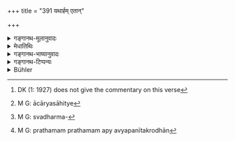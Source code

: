 +++
title = "391 यथार्हम् एतान्"

+++

<details><summary>गङ्गानथ-मूलानुवादः</summary>

Having, with the assistance of Brāhmaṇas, received them with due honour, the king shall, at first, pacify them with soothing words, and then explain to them their duty.—(391)
</details>

<details><summary>मेधातिथिः</summary>

[^३२०]यथा तत् कर्तव्यं तथेदानीम् आह । यो यादृशी पूजाम् अर्हति गुनानुरूपेण तं तथैव्**आभ्यर्च्य ब्राह्मणैर्** मन्त्रिपुरोहितादिभिः । अर्चायां साहित्यं[^३२१] धर्मप्रवचने वा । तदा च ब्राह्मणाः सत्या विज्ञेयाः । तैः **सह स्वधर्मं**[^३२२] न्याय्यम् अर्थं बोधयेत् । सिद्धे महत्त्वे सभ्येभ्य उपदेशः प्राधान्यार्थः । तान् पुरस्कुर्यात् । तथा हि । न राज्ञः क्रुध्यन्ति शास्त्रेण । प्रीतिस्तुतिवचनैः प्रथमं प्रशमय्य व्यपनीतक्रोधान्[^३२३] कृत्वा ततो ब्रूयात् ॥ ८.३९१ ॥


[^३२३]:
     M G: prathamam prathamam apy avyapanītakrodhān


[^३२२]:
     M G: svadharma-


[^३२१]:
     M G: ācāryasāhitye


[^३२०]:
     DK (1: 1927) does not give the commentary on this verse
</details>

<details><summary>गङ्गानथ-भाष्यानुवादः</summary>

What the king should do under the circumstances is now explained.

Having received each of the men with such honour as he deserves, by reason of his qualifications,—he should, ‘*with the assiatance of Brāhmaṇas*’—his ministers and priests,—this ‘assistance’ being rendered in the *reception*, or in the explaining of duties. It is only in the latter that the true character of the Brāhmaṇa becomes revealed.

With the assistance of these Brāhmaṇas, he shall explain to them their duty.

The assistance of the Brāhmaṇas having been insisted upon, the declaration that the king shall explain the duties is meant to indicate the predominance of the king, who is to associate the Brāhmaṇas with himself. And this predominance is due to the fact that kings never lose their temper.

The king should explain the duties to them after having at first ‘*pacified them*’—*i.e*., having soothed their temper—‘*with soothing words*’—affectionate and complimentary words.—(391)
</details>

<details><summary>गङ्गानथ-टिप्पन्यः</summary>

This verse is quoted in *Kṛtyakalpataru* (10a), which explains ‘*sāntvena praśamayya*’ as ‘having allayed all anger and ill-feeling by means of conciliatory words;—and in *Vīramitrodaya* (Vyavahāra, 10a).
</details>

<details><summary>Bühler</summary>

391	Having shown them due honor, he should, with (the assistance of) Brahmanas, first soothe them by gentle (speech) and afterwards teach them their duty.
</details>
